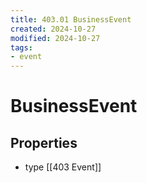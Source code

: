 ```yaml
---
title: 403.01 BusinessEvent
created: 2024-10-27
modified: 2024-10-27
tags:
- event
---
```

# BusinessEvent
## Properties 
- type [[403 Event]]